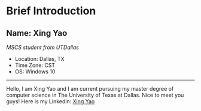 # Brief Introduction
## Name: Xing Yao
_MSCS student from UTDallas_
* Location: Dallas, TX
* Time Zone: CST
* OS: Windows 10
---
Hello, I am Xing Yao and I am current pursuing my master degree of computer science in The University of Texas at Dallas. Nice to meet you guys! Here is my Linkedin: [Xing Yao](http://www.linkedin.com/in/xing-yao-34161878)